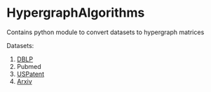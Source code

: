 # HypergraphAlgorithms
Contains python module to convert datasets to hypergraph matrices 

Datasets:
1. [DBLP](https://www.aminer.cn/citation)
2. Pubmed
3. [USPatent](http://www.nber.org/patents/)
4. [Arxiv](https://arxiv.org/)

